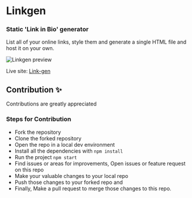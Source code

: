 # Linkgen
### Static 'Link in Bio' generator

List all of your online links, style them and generate a single HTML file and host it on your own.

![Linkgen preview](https://user-images.githubusercontent.com/91387097/155099294-633d6e33-8519-4365-aa36-95780ad5d88a.gif)


Live site: [Link-gen](https://link-gen.netlify.app/)

## Contribution ✨
Contributions are greatly appreciated

### Steps for Contribution
- Fork the repository
- Clone the forked repository
- Open the repo in a local dev environment
- Install all the dependencies with `npm install`
- Run the project `npm start`
- Find issues or areas for improvements, Open issues or feature request on this repo
- Make your valuable changes to your local repo 
- Push those changes to your forked repo and
- Finally, Make a pull request to merge those changes to this repo.

